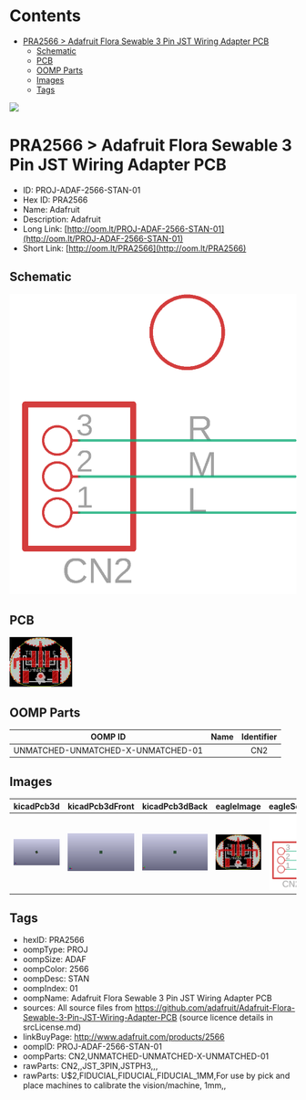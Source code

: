 



Contents
========

* [PRA2566 > Adafruit Flora Sewable 3 Pin JST Wiring Adapter PCB](#pra2566--adafruit-flora-sewable-3-pin-jst-wiring-adapter-pcb)
	* [Schematic](#schematic)
	* [PCB](#pcb)
	* [OOMP Parts](#oomp-parts)
	* [Images](#images)
	* [Tags](#tags)
  
![][im]
# PRA2566 > Adafruit Flora Sewable 3 Pin JST Wiring Adapter PCB

- ID: PROJ-ADAF-2566-STAN-01
- Hex ID: PRA2566
- Name: Adafruit
- Description: Adafruit
- Long Link: [http://oom.lt/PROJ-ADAF-2566-STAN-01](http://oom.lt/PROJ-ADAF-2566-STAN-01)
- Short Link: [http://oom.lt/PRA2566](http://oom.lt/PRA2566)

## Schematic
  
[![schem](eagleSchemImage.png)](eagleSchemImage.png)
## PCB
  
[![pcb](eagleImage.png)](eagleImage.png)
## OOMP Parts
  

|OOMP ID|Name|Identifier|
| :---: | :---: | :---: |
|UNMATCHED-UNMATCHED-X-UNMATCHED-01||CN2|

## Images
  
  

|kicadPcb3d|kicadPcb3dFront|kicadPcb3dBack|eagleImage|eagleSchemImage|
| :---: | :---: | :---: | :---: | :---: |
|[![kicadPcb3d](kicadPcb3d_140.png)](kicadPcb3d.png)|[![kicadPcb3dFront](kicadPcb3dFront_140.png)](kicadPcb3dFront.png)|[![kicadPcb3dBack](kicadPcb3dBack_140.png)](kicadPcb3dBack.png)|[![eagleImage](eagleImage_140.png)](eagleImage.png)|[![eagleSchemImage](eagleSchemImage_140.png)](eagleSchemImage.png)|

## Tags

- hexID: PRA2566
- oompType: PROJ
- oompSize: ADAF
- oompColor: 2566
- oompDesc: STAN
- oompIndex: 01
- oompName: Adafruit Flora Sewable 3 Pin JST Wiring Adapter PCB
- sources: All source files from https://github.com/adafruit/Adafruit-Flora-Sewable-3-Pin-JST-Wiring-Adapter-PCB (source licence details in srcLicense.md)
- linkBuyPage: http://www.adafruit.com/products/2566
- oompID: PROJ-ADAF-2566-STAN-01
- oompParts: CN2,UNMATCHED-UNMATCHED-X-UNMATCHED-01
- rawParts: CN2,,JST_3PIN,JSTPH3,,,
- rawParts: U$2,FIDUCIAL,FIDUCIAL,FIDUCIAL_1MM,For use by pick and place machines to calibrate the vision/machine, 1mm,,



[im]: kicadPcb3d_450.png
